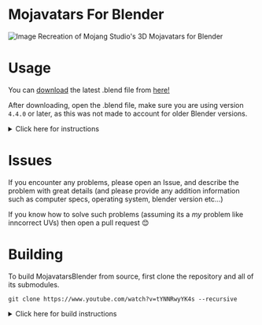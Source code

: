 # Mojavatars For Blender
![Image](https://github.com/user-attachments/assets/2eb6b5d1-e9bc-404f-be95-50a827f3f796)
Recreation of Mojang Studio's 3D Mojavatars for Blender


# Usage
You can [download](https://github.com/Djihads80/MojavatarsBlender/releases) the latest .blend file from [here!](https://github.com/Djihads80/MojavatarsBlender/releases)

After downloading, open the .blend file, make sure you are using version `4.4.0` or later, as this was not made to account for older Blender versions.

<details>
  <summary>Click here for instructions</summary>

### To get started adding your own skin, go to the Shading tab
![image](https://github.com/user-attachments/assets/deaed7bf-c99f-45d0-84de-e0a6ab13fffa)

Down below, you should see the node group
### make sure you are on `Skin Material` material!!!!!!!!

after that, replace the skin Image Texture with your own Minecraft Skin

![image](https://github.com/user-attachments/assets/ea271816-940d-4268-b2fa-5910ff0c050e)

![image](https://github.com/user-attachments/assets/9c4abe9a-b148-4783-a41a-b1cd9abf961c)

### After that, your Minecraft skin finally has a *Moustache* /j

![image](https://github.com/user-attachments/assets/efae8188-149d-4b94-ba96-7893690a19f6)


To add reflections to the hair (and to also fix the mustache), find the Factor Image Texture (you can use Middle Mouse Button to navigate through the shader's node setup)

![image](https://github.com/user-attachments/assets/d7c4282f-4781-4710-b680-37f0d72b71d9)

Replace the factor with a edit version of your skin to act as a factor for the shader mixer between glossy and normal shading

### You can use any image editing software but i personally recommend using [BlockBench](https://web.blockbench.net/) for this

![image](https://github.com/user-attachments/assets/961b3f05-dbd9-4245-ab08-1820826c78a1)
![73eaff3309122eaf (1)](https://github.com/user-attachments/assets/0a63c5b7-f0ad-47fb-afca-006d32bf1029)
![image](https://github.com/user-attachments/assets/1444ddf5-bf69-4f3e-a632-57705b595d18)

After that, switch to [Solid](https://en.wikipedia.org/wiki/Solid_Snake) mode

![image](https://github.com/user-attachments/assets/174364a5-b903-4549-b9c2-98a62ac3f280)

Left Click on any of these floating objects

![image](https://github.com/user-attachments/assets/53ecf938-8193-4f01-9db5-b64938973d03)

In their shader node setup, you can change their color to the skin's hair/hat/head texture color or anything relative to that, as this controls the color of the reflected objects which are not visable in the final render
`you can use Ctrl+F to find where the nodes are if you can't see them!`

![image](https://github.com/user-attachments/assets/edc7c713-6289-4665-bde3-7e835fd710c6)

## After all that, you are done 🎉🎉🎉
you can press F12 to start rendering your Mojavatar!

after the render finishes, make sure to save it

![image](https://github.com/user-attachments/assets/8fdc228e-196d-4aae-a1a1-15a2dfd24daa)

</details>

# Issues

If you encounter any problems, please open an Issue, and describe the problem with great details (and please provide any addition information such as computer specs, operating system, blender version etc...)

If you know how to solve such problems (assuming its a *my* problem like inncorrect UVs) then open a pull request 😊

# Building

To build MojavatarsBlender from source, first clone the repository and all of its submodules.

```
git clone https://www.youtube.com/watch?v=tYNNRwyYK4s --recursive
```

<details>
  <summary>Click here for build instructions</summary>

### why are you cloning a Youtube link, mark?

### think mark think!

`the video contains spoilers for Invincible (TV Show and Comics)`
</details>
